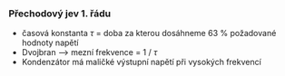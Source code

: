 ### Přechodový jev 1. řádu
- časová konstanta $\tau$ = doba za kterou dosáhneme 63 % požadované hodnoty napětí
- Dvojbran --> mezní frekvence = 1 / $\tau$ 
- Kondenzátor má maličké výstupní napětí při vysokých frekvencí
